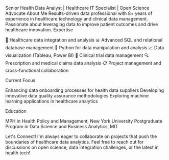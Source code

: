 Senior Health Data Analyst | Healthcare IT Specialist | Open Science Advocate
About Me
Results-driven data professional with 8+ years of experience in healthcare technology and clinical data management. Passionate about leveraging data to improve patient outcomes and drive healthcare innovation.
Expertise

🏥 Healthcare data integration and analysis
📊 Advanced SQL and relational database management
🐍 Python for data manipulation and analysis
📈 Data visualization (Tableau, Power BI)
🧬 Clinical trial data management
🔍 Prescription and medical claims data analysis
📋 Project management and cross-functional collaboration

Current Focus

Enhancing data onboarding processes for health data suppliers
Developing innovative data quality assurance methodologies
Exploring machine learning applications in healthcare analytics

Education

MPH in Health Policy and Management, New York University
Postgraduate Program in Data Science and Business Analytics, MIT

Let's Connect!
I'm always eager to collaborate on projects that push the boundaries of healthcare data analytics. Feel free to reach out for discussions on open science, data integration challenges, or the latest in health tech!
